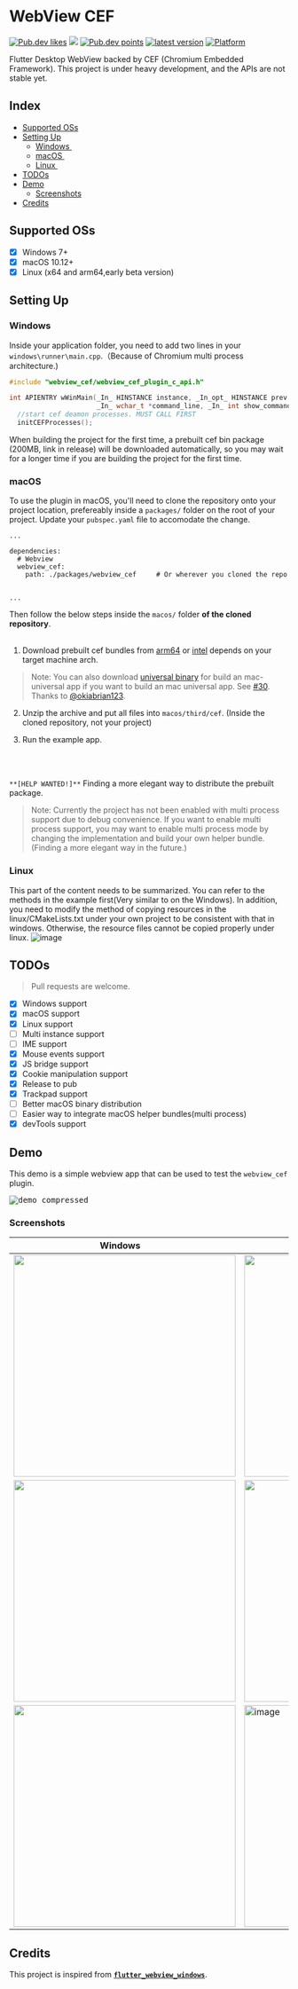 # WebView CEF

<a href="https://pub.dev/packages/webview_cef"><img src="https://img.shields.io/pub/likes/webview_cef?logo=dart" alt="Pub.dev likes"/></a> <a href="https://pub.dev/packages/webview_cef" alt="Pub.dev popularity"><img src="https://img.shields.io/pub/popularity/webview_cef?logo=dart"/></a> <a href="https://pub.dev/packages/webview_cef"><img src="https://img.shields.io/pub/points/webview_cef?logo=dart" alt="Pub.dev points"/></a> <a href="https://pub.dev/packages/webview_cef"><img src="https://img.shields.io/pub/v/webview_cef.svg" alt="latest version"/></a> <a href="https://pub.dev/packages/webview_cef"><img src="https://img.shields.io/badge/macOS%20%7C%20Windows%20%7C%20Linux-blue?logo=flutter" alt="Platform"/></a>

Flutter Desktop WebView backed by CEF (Chromium Embedded Framework).
This project is under heavy development, and the APIs are not stable yet.

## Index

- [Supported OSs](#supported-oss)
- [Setting Up](#setting-up)
  - [Windows <img align="center" src="https://upload.wikimedia.org/wikipedia/commons/thumb/8/87/Windows_logo_-_2021.svg/1200px-Windows_logo_-_2021.svg.png" width="12">](#windows)
  - [macOS <img align="center" src="https://seeklogo.com/images/A/apple-logo-52C416BDDD-seeklogo.com.png" width="12">](#macos)
  - [Linux <img align="center" src="https://1000logos.net/wp-content/uploads/2017/03/LINUX-LOGO.png" width="14">](#linux)
- [TODOs](#todos)
- [Demo](#demo)
  - [Screenshots](#screenshots)
- [Credits](#credits)

## Supported OSs

- [x] Windows 7+ <img align="center" src="https://upload.wikimedia.org/wikipedia/commons/thumb/8/87/Windows_logo_-_2021.svg/1200px-Windows_logo_-_2021.svg.png" width="12">
- [x] macOS 10.12+ <img align="center" src="https://seeklogo.com/images/A/apple-logo-52C416BDDD-seeklogo.com.png" width="12">
- [x] Linux (x64 and arm64,early beta version) <img align="center" src="https://1000logos.net/wp-content/uploads/2017/03/LINUX-LOGO.png" width="14">

## Setting Up

### Windows <img src="https://upload.wikimedia.org/wikipedia/commons/thumb/8/87/Windows_logo_-_2021.svg/1200px-Windows_logo_-_2021.svg.png" width="16">

Inside your application folder, you need to add two lines in your `windows\runner\main.cpp`.（Because of Chromium multi process architecture.)

```cpp
#include "webview_cef/webview_cef_plugin_c_api.h"

int APIENTRY wWinMain(_In_ HINSTANCE instance, _In_opt_ HINSTANCE prev,
                      _In_ wchar_t *command_line, _In_ int show_command) {
  //start cef deamon processes. MUST CALL FIRST
  initCEFProcesses();
```

When building the project for the first time, a prebuilt cef bin package (200MB, link in release) will be downloaded automatically, so you may wait for a longer time if you are building the project for the first time.

### macOS <img src="https://seeklogo.com/images/A/apple-logo-52C416BDDD-seeklogo.com.png" width="15">

To use the plugin in macOS, you'll need to clone the repository onto your project location, prefereably inside a `packages/` folder on the root of your project. 
Update your `pubspec.yaml` file to accomodate the change.
```
...

dependencies:
  # Webview
  webview_cef:
    path: ./packages/webview_cef     # Or wherever you cloned the repo
    
    
...
```

Then follow the below steps inside the `macos/` folder <b>of the cloned repository</b>.<br/><br/>

1. Download prebuilt cef bundles from [arm64](https://github.com/hlwhl/webview_cef/releases/download/prebuilt_cef_bin_mac_arm64/CEFbins-mac103.0.12-arm64.zip) or [intel](https://github.com/hlwhl/webview_cef/releases/download/prebuilt_cef_bin_mac_intel/mac103.0.12-Intel.zip) depends on your target machine arch.

> Note: You can also download [universal binary](https://github.com/hlwhl/webview_cef/releases/download/prebuilt_cef_bin_mac_universal/mac103.0.12-universal.zip) for build an mac-universal app if you want to build an mac universal app. See [#30](/../../issues/30). Thanks to [@okiabrian123](https://github.com/okiabrian123).

2. Unzip the archive and put all files into `macos/third/cef`. (Inside the cloned repository, not your project)

3. Run the example app.

<br/><br/>

`**[HELP WANTED!]**` Finding a more elegant way to distribute the prebuilt package.

> Note: Currently the project has not been enabled with multi process support due to debug convenience. If you want to enable multi process support, you may want to enable multi process mode by changing the implementation and build your own helper bundle. (Finding a more elegant way in the future.)

### Linux <img src="https://1000logos.net/wp-content/uploads/2017/03/LINUX-LOGO.png" width="16">

This part of the content needs to be summarized. You can refer to the methods in the example first(Very similar to on the Windows). In addition, you need to modify the method of copying resources in the linux/CMakeLists.txt under your own project to be consistent with that in windows. Otherwise, the resource files cannot be copied properly under linux.
![image](https://github.com/hlwhl/webview_cef/assets/49640121/dd03a510-2bc1-4c73-bf9c-ba4b5abee135)

## TODOs

> Pull requests are welcome.

- [x] Windows support
- [x] macOS support
- [x] Linux support
- [ ] Multi instance support
- [ ] IME support
- [x] Mouse events support
- [x] JS bridge support
- [x] Cookie manipulation support
- [x] Release to pub
- [x] Trackpad support
- [ ] Better macOS binary distribution
- [ ] Easier way to integrate macOS helper bundles(multi process)
- [x] devTools support

## Demo

This demo is a simple webview app that can be used to test the `webview_cef` plugin.

<kbd>![demo_compressed](https://user-images.githubusercontent.com/7610615/190432410-c53ef1c4-33c2-461b-af29-b0ecab983579.gif)</kbd>

### Screenshots

| Windows <img src="https://upload.wikimedia.org/wikipedia/commons/thumb/8/87/Windows_logo_-_2021.svg/1200px-Windows_logo_-_2021.svg.png" width="12"> | macOS <img src="https://seeklogo.com/images/A/apple-logo-52C416BDDD-seeklogo.com.png" width="11"> | Linux <img src="https://1000logos.net/wp-content/uploads/2017/03/LINUX-LOGO.png" width="12"> |
| --- | --- | --- |
| <img src="https://user-images.githubusercontent.com/7610615/190431027-6824fac1-015d-4091-b034-dd58f79adbcb.png" width="400" /> | <img src="https://user-images.githubusercontent.com/7610615/190911381-db88cf33-70a2-4abc-9916-e563e54eb3f9.png" width="400" /> | <img src ="https://github.com/hlwhl/webview_cef/assets/49640121/50a4c2f6-1f24-4d10-9913-ad274d76cf3f" width="400" /> |
| <img src="https://user-images.githubusercontent.com/7610615/190431037-62ba0ea7-f7d1-4fca-8ce1-596a0a508f93.png" width="400" /> | <img src="https://user-images.githubusercontent.com/7610615/190911410-bd01e912-5482-4f9e-9dae-858874e5aaed.png" width="400" /> | <img src="https://github.com/hlwhl/webview_cef/assets/49640121/10a693d5-4ee0-4389-a1e8-1b0355f7c0a6" width="400" /> |
| <img src="https://user-images.githubusercontent.com/7610615/195815041-b9ec4da8-560f-4257-9303-f03a016da5c6.png" width="400" /> | <img width="400" alt="image" src="https://user-images.githubusercontent.com/7610615/195818746-e5adf0ef-dc8c-48ad-9b11-e552ca65b08a.png"> | <img src="https://github.com/hlwhl/webview_cef/assets/49640121/3a81f576-b555-4e16-8609-b3c7d6eec869" width="400" /> |

## Credits

This project is inspired from [**`flutter_webview_windows`**](https://github.com/jnschulze/flutter-webview-windows).
